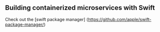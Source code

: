 Building containerized microservices with Swift 
-----------------------------------------------

Check out the [swift package manager] (https://github.com/apple/swift-package-manager/)

